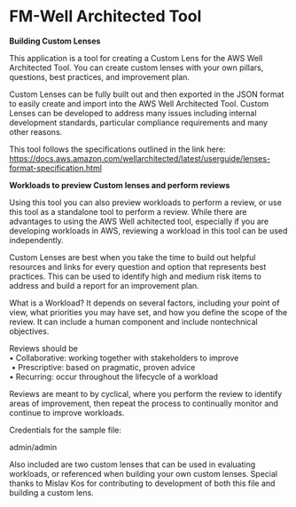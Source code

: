 FM-Well Architected Tool
=================

<b>Building Custom Lenses</b>

This application is a tool for creating a Custom Lens for the AWS Well Architected Tool. You can create custom lenses with your own pillars, questions, best practices, and improvement plan.

Custom Lenses can be fully built out and then exported in the JSON format to easily create and import into the AWS Well Architected Tool. Custom Lenses can be developed to address many issues including internal development standards, particular compliance requirements and many other reasons.

This tool follows the specifications outlined in the link here: https://docs.aws.amazon.com/wellarchitected/latest/userguide/lenses-format-specification.html	



<b>Workloads to preview Custom lenses and perform reviews</b>

Using this tool you can also preview workloads to perform a review, or use this tool as a standalone tool to perform a review. While there are advantages to using the AWS Well achitected tool, especially if you are developing workloads in AWS, reviewing a workload in this tool can be used independently.

Custom Lenses are best when you take the time to build out helpful resources and links for every question and option that represents best practices. This can be used to identify high and medium risk items to address and build a report for an improvement plan.

What is a Workload? It depends on several factors, including your point of view, what priorities you may have set, and how you define the scope of the review. It can include a human component and include nontechnical objectives.

Reviews should be <br />
 • Collaborative: working together with stakeholders to improve<br />
 • Prescriptive: based on pragmatic, proven advice<br />
 • Recurring: occur throughout the lifecycle of a workload<br />

Reviews are meant to by cyclical, where you perform the review to identify areas of improvement, then repeat the process to continually monitor and continue to improve workloads.


Credentials for the sample file:

admin/admin

Also included are two custom lenses that can be used in evaluating workloads, or referenced when building your own custom lenses. Special thanks to Mislav Kos for contributing to development of both this file and building a custom lens.
